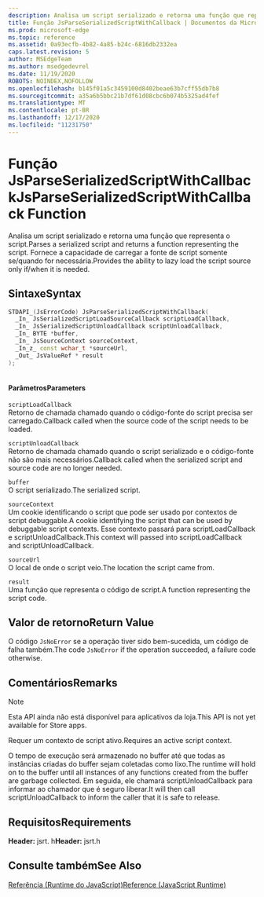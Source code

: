 ```yaml
---
description: Analisa um script serializado e retorna uma função que representa o script. Fornece a capacidade de carregar a fonte de script somente se/quando for necessária.
title: Função JsParseSerializedScriptWithCallback | Documentos da Microsoft
ms.prod: microsoft-edge
ms.topic: reference
ms.assetid: 0a93ecfb-4b82-4a85-b24c-6816db2332ea
caps.latest.revision: 5
author: MSEdgeTeam
ms.author: msedgedevrel
ms.date: 11/19/2020
ROBOTS: NOINDEX,NOFOLLOW
ms.openlocfilehash: b145f01a5c3459100d8402beae63b7cff55db7b8
ms.sourcegitcommit: a35a6b5bbc21b7df61d08cbc6b074b5325ad4fef
ms.translationtype: MT
ms.contentlocale: pt-BR
ms.lasthandoff: 12/17/2020
ms.locfileid: "11231750"
---
```

# <span data-ttu-id="a01ec-104">Função JsParseSerializedScriptWithCallback</span><span class="sxs-lookup"><span data-stu-id="a01ec-104">JsParseSerializedScriptWithCallback Function</span></span>

<span data-ttu-id="a01ec-105">Analisa um script serializado e retorna uma função que representa o script.</span><span class="sxs-lookup"><span data-stu-id="a01ec-105">Parses a serialized script and returns a function representing the script.</span></span> <span data-ttu-id="a01ec-106">Fornece a capacidade de carregar a fonte de script somente se/quando for necessária.</span><span class="sxs-lookup"><span data-stu-id="a01ec-106">Provides the ability to lazy load the script source only if/when it is needed.</span></span>  
  
## <span data-ttu-id="a01ec-107">Sintaxe</span><span class="sxs-lookup"><span data-stu-id="a01ec-107">Syntax</span></span>  
  
```cpp  
STDAPI_(JsErrorCode) JsParseSerializedScriptWithCallback(  
  _In_ JsSerializedScriptLoadSourceCallback scriptLoadCallback,  
  _In_ JsSerializedScriptUnloadCallback scriptUnloadCallback,  
  _In_ BYTE *buffer,  
  _In_ JsSourceContext sourceContext,  
  _In_z_ const wchar_t *sourceUrl,  
  _Out_ JsValueRef * result  
);  
  
```  
  
#### <span data-ttu-id="a01ec-108">Parâmetros</span><span class="sxs-lookup"><span data-stu-id="a01ec-108">Parameters</span></span>  
 `scriptLoadCallback`  
 <span data-ttu-id="a01ec-109">Retorno de chamada chamado quando o código-fonte do script precisa ser carregado.</span><span class="sxs-lookup"><span data-stu-id="a01ec-109">Callback called when the source code of the script needs to be loaded.</span></span>  
  
 `scriptUnloadCallback`  
 <span data-ttu-id="a01ec-110">Retorno de chamada chamado quando o script serializado e o código-fonte não são mais necessários.</span><span class="sxs-lookup"><span data-stu-id="a01ec-110">Callback called when the serialized script and source code are no longer needed.</span></span>  
  
 `buffer`  
 <span data-ttu-id="a01ec-111">O script serializado.</span><span class="sxs-lookup"><span data-stu-id="a01ec-111">The serialized script.</span></span>  
  
 `sourceContext`  
 <span data-ttu-id="a01ec-112">Um cookie identificando o script que pode ser usado por contextos de script debuggable.</span><span class="sxs-lookup"><span data-stu-id="a01ec-112">A cookie identifying the script that can be used by debuggable script contexts.</span></span>     <span data-ttu-id="a01ec-113">Esse contexto passará para scriptLoadCallback e scriptUnloadCallback.</span><span class="sxs-lookup"><span data-stu-id="a01ec-113">This context will passed into scriptLoadCallback and scriptUnloadCallback.</span></span>  
  
 `sourceUrl`  
 <span data-ttu-id="a01ec-114">O local de onde o script veio.</span><span class="sxs-lookup"><span data-stu-id="a01ec-114">The location the script came from.</span></span>  
  
 `result`  
 <span data-ttu-id="a01ec-115">Uma função que representa o código de script.</span><span class="sxs-lookup"><span data-stu-id="a01ec-115">A function representing the script code.</span></span>  
  
## <span data-ttu-id="a01ec-116">Valor de retorno</span><span class="sxs-lookup"><span data-stu-id="a01ec-116">Return Value</span></span>  
 <span data-ttu-id="a01ec-117">O código `JsNoError` se a operação tiver sido bem-sucedida, um código de falha também.</span><span class="sxs-lookup"><span data-stu-id="a01ec-117">The code `JsNoError` if the operation succeeded, a failure code otherwise.</span></span>  
  
## <span data-ttu-id="a01ec-118">Comentários</span><span class="sxs-lookup"><span data-stu-id="a01ec-118">Remarks</span></span>  
  
> [!NOTE]
>  <span data-ttu-id="a01ec-119">Esta API ainda não está disponível para aplicativos da loja.</span><span class="sxs-lookup"><span data-stu-id="a01ec-119">This API is not yet available for Store apps.</span></span>  
  
 <span data-ttu-id="a01ec-120">Requer um contexto de script ativo.</span><span class="sxs-lookup"><span data-stu-id="a01ec-120">Requires an active script context.</span></span>  
  
 <span data-ttu-id="a01ec-121">O tempo de execução será armazenado no buffer até que todas as instâncias criadas do buffer sejam coletadas como lixo.</span><span class="sxs-lookup"><span data-stu-id="a01ec-121">The runtime will hold on to the buffer until all instances of any functions created from     the buffer are garbage collected.</span></span>  <span data-ttu-id="a01ec-122">Em seguida, ele chamará scriptUnloadCallback para informar ao chamador que é seguro liberar.</span><span class="sxs-lookup"><span data-stu-id="a01ec-122">It will then call scriptUnloadCallback to inform the     caller that it is safe to release.</span></span>  
  
## <span data-ttu-id="a01ec-123">Requisitos</span><span class="sxs-lookup"><span data-stu-id="a01ec-123">Requirements</span></span>  
 <span data-ttu-id="a01ec-124">**Header:** jsrt. h</span><span class="sxs-lookup"><span data-stu-id="a01ec-124">**Header:** jsrt.h</span></span>  
  
## <span data-ttu-id="a01ec-125">Consulte também</span><span class="sxs-lookup"><span data-stu-id="a01ec-125">See Also</span></span>  
 [<span data-ttu-id="a01ec-126">Referência (Runtime do JavaScript)</span><span class="sxs-lookup"><span data-stu-id="a01ec-126">Reference (JavaScript Runtime)</span></span>](../chakra-hosting/reference-javascript-runtime.md)
